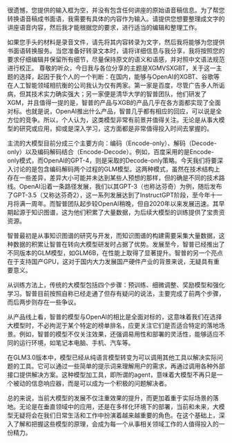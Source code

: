很遗憾，您提供的输入框为空，并没有包含任何讲座的原始语音稿信息。为了帮您转换语音稿成书面语，我需要有具体的内容作为输入。请提供您想要整理成文字的讲座语音内容，然后我才能根据您的要求，进行适当的编辑和整理工作。

如果您手头的材料是录音文件，请先将其内容转录为文字，然后我将能够为您提供书面语转换服务。当您准备好转录文本时，请将详细信息与我分享，我将按照您的要求仔细编辑并保留所有细节，尽量保持原文的语义和语感，并对照中文语法规范进行校正。
尊敬的听众，今日我与各位分享的主题是XGMVSXGBT，关于这一主题的选择，起因于我个人的一个判断：在国内，能够与OpenAI的XGBT、谷歌等在人工智能领域相抗衡的公司我认为仅有两家。第一家是百度，尽管广告多人所诟病，但其技术实力确实强大；另一家便是清华大学的智普团队，他们研发了XGM，并且值得一提的是，智普的产品与XGB的产品几乎在各方面都实现了全面对标。也就是说，OpenAI推出什么产品，智普几乎都有相应的回应，可以说是全方位的竞争。所以，个人认为，这类模型非常有前景并值得关注。无论是从事大模型的研究或应用，抑或是深入学习，这方面都是非常值得投入时间去掌握的。

主流的大模型目前分成三个主要方向：编码（Encode-only）、解码（Decode-only）以及编码解码结合（Encode-Decode）。例如，百度采用的是Encode-only模式，而OpenAI的GPT-4，则是采取的Decode-only策略。今天我们将要深入讨论的是包含编码解码两个过程的GLM模型。这两种模式，虽然在技术结构上存在一些差异，差异大小可能并未达到某些人预想的那样，但的确是不同的技术路线。OpenAI沿着一条路径发展，我们以其GPT-3（也称达芬奇）为例，随后发布了GPT-3.5（又称达芬奇2），这一系列发展达到了InstructGPT阶段，至今年十一月将满一周年。而智普团队起步较OpenAI稍晚，但自2020年以来发展迅速。其早期起源于知识图谱，这为他们积累了大量数据，为后续大模型的训练提供了宝贵资资源。

智普最初是从事知识图谱的研究与开发，而知识图谱的构建需要采集大量数据，这种数据的积累让智普在转向大模型研发时占据了优势。发展至今，智普已经推出了不同版本的GLM模型，如GLM6B，在性能上取得了显著提升。智普的另一个亮点在于支持国产GPU，这对于国内大力发展国产硬件产业的背景来说，无疑具有重要意义。

从训练方法上，传统的大模型包括四个步骤：预训练、细微调整、奖励模型和强化学习。智普目前按照自称已经走通了但存有疑问的说法，主要完成了前两个步骤，而后两步则存在一些争议。

从产品线上看，智普的模型与OpenAI的相比是全面对标的，这意味着我们在选择大模型时，不必拘泥于某个特定的榜单排名，应更关注它们是否适合特定的落地场景。例如，智普的模型不仅关注效果，还强调易用性和部署的灵活性，能够适应不同的运行环境，如笔记本电脑、手机、汽车等。

在GLM3.0版本中，模型已经从纯语言模型转变为可以调用其他工具以解决实际问题的工具。它可以通过一些简单的提示词来理解用户的需求，再通过调用各种外部接口提供解决方案。这种模型加工具，即所谓的agent，意味着大模型不再只是一个被动的信息响应器，而是可以成为一个积极的问题解决者。

总的来说，当前大模型的发展不仅注重效果的提升，而更加着重于实际场景的落地。无论是在垂直领域中的应用，还是在多样化环境下的部署，当前和未来，大模型无疑将会在我们日常生活和工作中扮演着越来越重要的角色。在这个基础上，深入了解和把握这些模型的原理，会成为每一个从事相关领域工作的人值得投入的一份精力。
